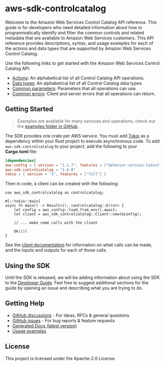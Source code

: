 # aws-sdk-controlcatalog

Welcome to the Amazon Web Services Control Catalog API reference. This guide is for developers who need detailed information about how to programmatically identify and filter the common controls and related metadata that are available to Amazon Web Services customers. This API reference provides descriptions, syntax, and usage examples for each of the actions and data types that are supported by Amazon Web Services Control Catalog.

Use the following links to get started with the Amazon Web Services Control Catalog API:
  - [Actions](https://docs.aws.amazon.com/controlcatalog/latest/APIReference/API_Operations.html): An alphabetical list of all Control Catalog API operations.
  - [Data types](https://docs.aws.amazon.com/controlcatalog/latest/APIReference/API_Types.html): An alphabetical list of all Control Catalog data types.
  - [Common parameters](https://docs.aws.amazon.com/controlcatalog/latest/APIReference/CommonParameters.html): Parameters that all operations can use.
  - [Common errors](https://docs.aws.amazon.com/controlcatalog/latest/APIReference/CommonErrors.html): Client and server errors that all operations can return.

## Getting Started

> Examples are available for many services and operations, check out the
> [examples folder in GitHub](https://github.com/awslabs/aws-sdk-rust/tree/main/examples).

The SDK provides one crate per AWS service. You must add [Tokio](https://crates.io/crates/tokio)
as a dependency within your Rust project to execute asynchronous code. To add `aws-sdk-controlcatalog` to
your project, add the following to your **Cargo.toml** file:

```toml
[dependencies]
aws-config = { version = "1.1.7", features = ["behavior-version-latest"] }
aws-sdk-controlcatalog = "1.6.0"
tokio = { version = "1", features = ["full"] }
```

Then in code, a client can be created with the following:

```rust,no_run
use aws_sdk_controlcatalog as controlcatalog;

#[::tokio::main]
async fn main() -> Result<(), controlcatalog::Error> {
    let config = aws_config::load_from_env().await;
    let client = aws_sdk_controlcatalog::Client::new(&config);

    // ... make some calls with the client

    Ok(())
}
```

See the [client documentation](https://docs.rs/aws-sdk-controlcatalog/latest/aws_sdk_controlcatalog/client/struct.Client.html)
for information on what calls can be made, and the inputs and outputs for each of those calls.

## Using the SDK

Until the SDK is released, we will be adding information about using the SDK to the
[Developer Guide](https://docs.aws.amazon.com/sdk-for-rust/latest/dg/welcome.html). Feel free to suggest
additional sections for the guide by opening an issue and describing what you are trying to do.

## Getting Help

* [GitHub discussions](https://github.com/awslabs/aws-sdk-rust/discussions) - For ideas, RFCs & general questions
* [GitHub issues](https://github.com/awslabs/aws-sdk-rust/issues/new/choose) - For bug reports & feature requests
* [Generated Docs (latest version)](https://awslabs.github.io/aws-sdk-rust/)
* [Usage examples](https://github.com/awslabs/aws-sdk-rust/tree/main/examples)

## License

This project is licensed under the Apache-2.0 License.

